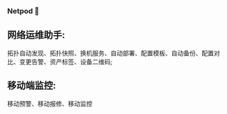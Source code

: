 ### Netpod 👋

<!--
**netpod/Netpod** is a ✨ _special_ ✨ repository because its `README.md` (this file) appears on your GitHub profile.

Here are some ideas to get you started:

- 🔭 I’m currently working on ...
- 🌱 I’m currently learning ...
- 👯 I’m looking to collaborate on ...
- 🤔 I’m looking for help with ...
- 💬 Ask me about ...
- 📫 How to reach me: ...
- 😄 Pronouns: ...
- ⚡ Fun fact: ...
-->
## 网络运维助手:
拓扑自动发现、拓扑快照、换机服务、自动部署、配置模板、自动备份、配置对比、变更告警、资产标签、设备二维码;
## 移动端监控:
移动预警、移动报修、移动监控
